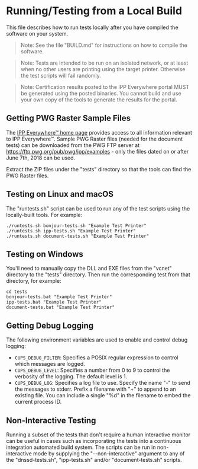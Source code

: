 Running/Testing from a Local Build
==================================

This file describes how to run tests locally after you have compiled the
software on your system.

> Note: See the file "BUILD.md" for instructions on how to compile the software.

> Note: Tests are intended to be run on an isolated network, or at least when no
> other users are printing using the target printer.  Otherwise the test scripts
> will fail randomly.

> Note: Certification results posted to the IPP Everywhere portal MUST be
> generated using the posted binaries.  You cannot build and use your own copy
> of the tools to generate the results for the portal.


Getting PWG Raster Sample Files
-------------------------------

The [IPP Everywhere™ home page](https://www.pwg.org/ipp/everywhere.html) provides
access to all information relevant to IPP Everywhere™. Sample PWG Raster files
(needed for the document tests) can be downloaded from the PWG FTP server at
<https://ftp.pwg.org/pub/pwg/ipp/examples> - only the files dated on or after
June 7th, 2018 can be used.

Extract the ZIP files under the "tests" directory so that the tools can find the
PWG Raster files.


Testing on Linux and macOS
--------------------------

The "runtests.sh" script can be used to run any of the test scripts using the 
locally-built tools. For example:

    ./runtests.sh bonjour-tests.sh "Example Test Printer"
    ./runtests.sh ipp-tests.sh "Example Test Printer"
    ./runtests.sh document-tests.sh "Example Test Printer"


Testing on Windows
------------------

You'll need to manually copy the DLL and EXE files from the "vcnet" directory to
the "tests" directory. Then run the corresponding test from that directory, for 
example:

    cd tests
    bonjour-tests.bat "Example Test Printer"
    ipp-tests.bat "Example Test Printer"
    document-tests.bat "Example Test Printer"


Getting Debug Logging
---------------------

The following environment variables are used to enable and control debug
logging:

- `CUPS_DEBUG_FILTER`: Specifies a POSIX regular expression to control which
  messages are logged.
- `CUPS_DEBUG_LEVEL`: Specifies a number from 0 to 9 to control the verbosity of
  the logging. The default level is 1.
- `CUPS_DEBUG_LOG`: Specifies a log file to use.  Specify the name "-" to send
  the messages to stderr.  Prefix a filename with "+" to append to an existing
  file.  You can include a single "%d" in the filename to embed the current
  process ID.


Non-Interactive Testing
-----------------------

Running a subset of the tests that don't require a human interactive monitor can
be useful in cases such as incorporating the tests into a continuous integration
automated build system. The scripts can be run in non-interactive mode by 
supplying the "--non-interactive" argument to any of the "dnssd-tests.sh", 
"ipp-tests.sh" and/or "document-tests.sh" scripts.

